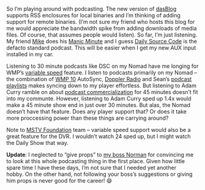 So I’m playing around with podcasting. The new version of
[dasBlog](http://sourceforge.net/projects/dasblogce) supports RSS
enclosures for local binaries and I’m thinking of adding support for
remote binaries. (I’m not sure my friend who hosts this blog for me
would appreciate the bandwidth spike from adding downloads of media
files. Of course, that assumes people would listen). So far, I’m just
listening. My friend [Mike](http://blogs.msdn.com/mglehman/) does his
[Manic Minute](http://radio.weblogs.com/0141212/) and I guess [Daily
Source Code](http://www.curry.com/) is the defacto standard podcast.
This will be easier when I get my new AUX input installed in my car.

Listening to 30 minute podcasts like DSC on my Nomad have me longing for
WMP’s [variable
speed](http://www.microsoft.com/windows/windowsmedia/knowledgecenter/howto/PlayFaster_how_to.aspx)
feature. I listen to podcasts primarily on my Nomad – the combination of
[WMP
10](http://www.microsoft.com/windows/windowsmedia/mp10/default.aspx) AutoSync,
[Doppler Radio](http://www.dopplerradio.net) and Sean’s [podcast
playlists](http://blog.seanalexander.com/PermaLink,guid,88b882ce-dcad-4311-af2d-15732ba01292.aspx) makes syncing down
to my player effortless. But listening to Adam Curry ramble on about
[podcast commercialization](http://www.curry.com/2005/02/22#a2852) for
45 minutes doesn’t fit into my communte. However, listening to Adam
Curry sped up 1.4x would make a 45 minute show end in just over 30
minutes. But alas, the Nomad doesn’t have that feature. Does any player
support that? Or does it take more proccessing power than these things
are carrying around?

Note to [MSTV
Foundation](http://www.microsoft.com/tv/content/Solutions/Foundation/MSTV_Foundation_Main.mspx)
team – variable speed support would also be a great feature for the DVR.
I wouldn’t watch 24 sped up, but I might watch the Daily Show that way.

**Update**: I neglected to “give props” to [my boss
Norman](http://atlasbrandview.blogspot.com/) for convincing me to look
at this whole podcasting thing in the first place. Given how little
spare time I have these days, I’m not sure that I needed yet another
hobby. On the other hand, not following your boss’s suggestions or
giving him props is never good for the career!
:smile:

